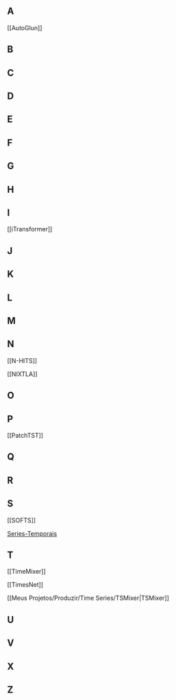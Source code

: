 ## A

[[AutoGlun]]



## B

## C

## D

## E

## F

## G

## H

## I

[[iTransformer]]

## J

## K

## L

## M

## N

[[N-HITS]]

[[NIXTLA]]

## O

## P

[[PatchTST]]

## Q

## R

## S

[[SOFTS]]

[Series-Temporais](https://github.com/IvanildoBatista/Series-Temporais)

## T

[[TimeMixer]]

[[TimesNet]]

[[Meus Projetos/Produzir/Time Series/TSMixer|TSMixer]]

## U

## V

## X

## Z





